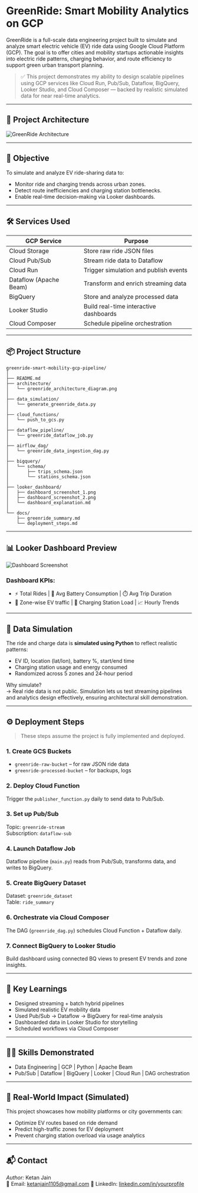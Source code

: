 # GreenRide: Smart Mobility Analytics on GCP

GreenRide is a full-scale data engineering project built to simulate and analyze smart electric vehicle (EV) ride data using Google Cloud Platform (GCP). The goal is to offer cities and mobility startups actionable insights into electric ride patterns, charging behavior, and route efficiency to support green urban transport planning.

> ✅ This project demonstrates my ability to design scalable pipelines using GCP services like Cloud Run, Pub/Sub, Dataflow, BigQuery, Looker Studio, and Cloud Composer — backed by realistic simulated data for near real-time analytics.

---

## 🚀 Project Architecture

![GreenRide Architecture](architecture_diagram.png)

---

## 🎯 Objective

To simulate and analyze EV ride-sharing data to:
- Monitor ride and charging trends across urban zones.
- Detect route inefficiencies and charging station bottlenecks.
- Enable real-time decision-making via Looker dashboards.

---

## 🛠️ Services Used

| GCP Service      | Purpose |
|------------------|---------|
| Cloud Storage    | Store raw ride JSON files |
| Cloud Pub/Sub    | Stream ride data to Dataflow |
| Cloud Run  | Trigger simulation and publish events |
| Dataflow (Apache Beam) | Transform and enrich streaming data |
| BigQuery         | Store and analyze processed data |
| Looker Studio    | Build real-time interactive dashboards |
| Cloud Composer   | Schedule pipeline orchestration |

---

## 📦 Project Structure

```
greenride-smart-mobility-gcp-pipeline/
│
├── README.md
├── architecture/
│   └── greenride_architecture_diagram.png
│
├── data_simulation/
│   └── generate_greenride_data.py
│
├── cloud_functions/
│   └── push_to_gcs.py
│
├── dataflow_pipeline/
│   └── greenride_dataflow_job.py
│
├── airflow_dag/
│   └── greenride_data_ingestion_dag.py
│
├── bigquery/
│   └── schema/
│       ├── trips_schema.json
│       └── stations_schema.json
│
├── looker_dashboard/
│   ├── dashboard_screenshot_1.png
│   ├── dashboard_screenshot_2.png
│   └── dashboard_explanation.md
│
└── docs/
    ├── greenride_summary.md
    └── deployment_steps.md

```
---

## 📊 Looker Dashboard Preview

![Dashboard Screenshot](dashboard/dashboard_mockup.png)

### Dashboard KPIs:
- ⚡ Total Rides | 🔋 Avg Battery Consumption | ⏱️ Avg Trip Duration
- 📍 Zone-wise EV traffic | 🔌 Charging Station Load | 📈 Hourly Trends

---

## 🧪 Data Simulation

The ride and charge data is **simulated using Python** to reflect realistic patterns:
- EV ID, location (lat/lon), battery %, start/end time
- Charging station usage and energy consumed
- Randomized across 5 zones and 24-hour period

Why simulate?  
→ Real ride data is not public. Simulation lets us test streaming pipelines and analytics design effectively, ensuring architectural skill demonstration.

---

## ⚙️ Deployment Steps

> These steps assume the project is fully implemented and deployed.

### 1. Create GCS Buckets
- `greenride-raw-bucket` – for raw JSON ride data
- `greenride-processed-bucket` – for backups, logs

### 2. Deploy Cloud Function
Trigger the `publisher_function.py` daily to send data to Pub/Sub.

### 3. Set up Pub/Sub
Topic: `greenride-stream`  
Subscription: `dataflow-sub`

### 4. Launch Dataflow Job
Dataflow pipeline (`main.py`) reads from Pub/Sub, transforms data, and writes to BigQuery.

### 5. Create BigQuery Dataset
Dataset: `greenride_dataset`  
Table: `ride_summary`

### 6. Orchestrate via Cloud Composer
The DAG (`greenride_dag.py`) schedules Cloud Function + Dataflow daily.

### 7. Connect BigQuery to Looker Studio
Build dashboard using connected BQ views to present EV trends and zone insights.

---

## 🧠 Key Learnings

- Designed streaming + batch hybrid pipelines
- Simulated realistic EV mobility data
- Used Pub/Sub → Dataflow → BigQuery for real-time analysis
- Dashboarded data in Looker Studio for storytelling
- Scheduled workflows via Cloud Composer

---

## 👨‍💻 Skills Demonstrated

- Data Engineering | GCP | Python | Apache Beam
- Pub/Sub | Dataflow | BigQuery | Looker | Cloud Run | DAG orchestration

---

## 📢 Real-World Impact (Simulated)

This project showcases how mobility platforms or city governments can:
- Optimize EV routes based on ride demand
- Predict high-traffic zones for EV deployment
- Prevent charging station overload via usage analytics

---

## 📬 Contact

*Author:* Ketan Jain  
📧 Email: ketanjain1105@gmail.com
🔗 LinkedIn: [linkedin.com/in/yourprofile](https://www.linkedin.com/in/ketan-jain-/)  

